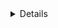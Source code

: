 
<details>
<img src="https://capsule-render.vercel.app/api?type=waving&color=652EA8&height=200&section=header&text=Wellcome&fontSize=30px&fontColor=ffffff" />

![js](https://img.shields.io/badge/HTML5-E34F26?style=for-the-badge&logo=html5&logoColor=white)
![js](https://img.shields.io/badge/CSS-239120?&style=for-the-badge&logo=css3&logoColor=white)
![js](https://img.shields.io/badge/JavaScript-F7DF1E?style=for-the-badge&logo=JavaScript&logoColor=white)



[![Top Langs](https://github-readme-stats.vercel.app/api/top-langs/?username=MJ-hong0372)](https://github.com/kdtfed-241219/github-readme-stats)
[![Anurag's GitHub stats](https://github-readme-stats.vercel.app/api?username=MJ-hong0372)](https://github.com/kdtfed-241219/github-readme-stats)


<img src="https://capsule-render.vercel.app/api?type=waving&color=652EA8&height=200&section=footer&text=Thank%20You&fontSize=20px&fontColor=ffffff" />

</details>